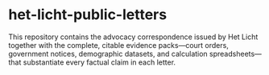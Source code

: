 # het-licht-public-letters
This repository contains the advocacy correspondence issued by Het Licht together with the complete, citable evidence packs—court orders, government notices, demographic datasets, and calculation spreadsheets—that substantiate every factual claim in each letter. 
